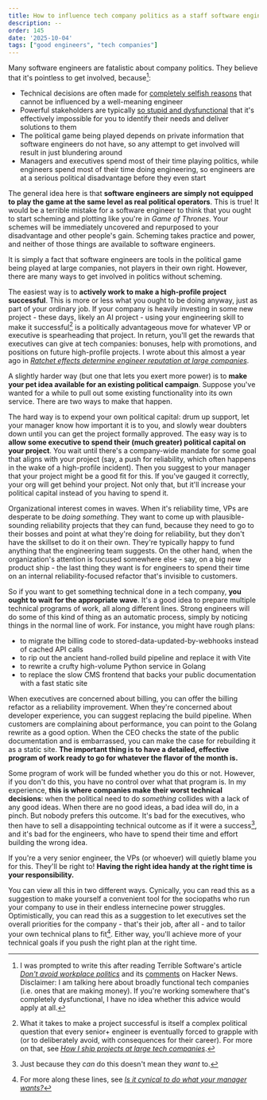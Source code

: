 ```yaml
---
title: How to influence tech company politics as a staff software engineer
description: --
order: 145
date: '2025-10-04'
tags: ["good engineers", "tech companies"]
---
```


Many software engineers are fatalistic about company politics. They believe that it's pointless to get involved, because[^1]:

- Technical decisions are often made for [completely selfish reasons](https://news.ycombinator.com/item?id=45441068) that cannot be influenced by a well-meaning engineer
- Powerful stakeholders are typically [so stupid and dysfunctional](https://news.ycombinator.com/item?id=45442587) that it's effectively impossible for you to identify their needs and deliver solutions to them
- The political game being played depends on private information that software engineers do not have, so any attempt to get involved will result in just blundering around
- Managers and executives spend most of their time playing politics, while engineers spend most of their time doing engineering, so engineers are at a serious political disadvantage before they even start

The general idea here is that **software engineers are simply not equipped to play the game at the same level as real political operators**. This is true! It would be a terrible mistake for a software engineer to think that you ought to start scheming and plotting like you're in _Game of Thrones_. Your schemes will be immediately uncovered and repurposed to your disadvantage and other people's gain. Scheming takes practice and power, and neither of those things are available to software engineers.

It is simply a fact that software engineers are tools in the political game being played at large companies, not players in their own right. However, there are many ways to get involved in politics without scheming.

The easiest way is to **actively work to make a high-profile project successful**. This is more or less what you ought to be doing anyway, just as part of your ordinary job. If your company is heavily investing in some new project - these days, likely an AI project - using your engineering skill to make it successful[^2] is a politically advantageous move for whatever VP or executive is spearheading that project. In return, you'll get the rewards that executives can give at tech companies: bonuses, help with promotions, and positions on future high-profile projects. I wrote about this almost a year ago in [_Ratchet effects determine engineer reputation at large companies_](/ratchet-effects).

A slightly harder way (but one that lets you exert more power) is to **make your pet idea available for an existing political campaign**. Suppose you've wanted for a while to pull out some existing functionality into its own service. There are two ways to make that happen.

The hard way is to expend your own political capital: drum up support, let your manager know how important it is to you, and slowly wear doubters down until you can get the project formally approved. The easy way is to **allow some executive to spend their (much greater) political capital on your project**. You wait until there's a company-wide mandate for some goal that aligns with your project (say, a push for reliability, which often happens in the wake of a high-profile incident). Then you suggest to your manager that your project might be a good fit for this. If you've gauged it correctly, your org will get behind your project. Not only that, but it'll increase your political capital instead of you having to spend it.

Organizational interest comes in waves. When it's reliability time, VPs are desperate to be _doing something_. They want to come up with plausible-sounding reliability projects that they can fund, because they need to go to their bosses and point at what they're doing for reliability, but they don't have the skillset to do it on their own. They're typically happy to fund anything that the engineering team suggests. On the other hand, when the organization's attention is focused somewhere else - say, on a big new product ship - the last thing they want is for engineers to spend their time on an internal reliability-focused refactor that's invisible to customers.

So if you want to get something technical done in a tech company, **you ought to wait for the appropriate wave**. It's a good idea to prepare multiple technical programs of work, all along different lines. Strong engineers will do some of this kind of thing as an automatic process, simply by noticing things in the normal line of work. For instance, you might have rough plans:

- to migrate the billing code to stored-data-updated-by-webhooks instead of cached API calls
- to rip out the ancient hand-rolled build pipeline and replace it with Vite
- to rewrite a crufty high-volume Python service in Golang
- to replace the slow CMS frontend that backs your public documentation with a fast static site

When executives are concerned about billing, you can offer the billing refactor as a reliability improvement. When they're concerned about developer experience, you can suggest replacing the build pipeline. When customers are complaining about performance, you can point to the Golang rewrite as a good option. When the CEO checks the state of the public documentation and is embarrassed, you can make the case for rebuilding it as a static site. **The important thing is to have a detailed, effective program of work ready to go for whatever the flavor of the month is.**

Some program of work will be funded whether you do this or not. However, if you don't do this, you have no control over what that program is. In my experience, **this is where companies make their worst technical decisions**: when the political need to do _something_ collides with a lack of any good ideas. When there are no good ideas, a bad idea will do, in a pinch. But nobody prefers this outcome. It's bad for the executives, who then have to sell a disappointing technical outcome as if it were a success[^4], and it's bad for the engineers, who have to spend their time and effort building the wrong idea.

If you're a very senior engineer, the VPs (or whoever) will quietly blame you for this. They'll be right to! **Having the right idea handy at the right time is your responsibility.**

You can view all this in two different ways. Cynically, you can read this as a suggestion to make yourself a convenient tool for the sociopaths who run your company to use in their endless internecine power struggles. Optimistically, you can read this as a suggestion to let executives set the overall priorities for the company - that's their job, after all - and to tailor your own technical plans to fit[^3]. Either way, you'll achieve more of your technical goals if you push the right plan at the right time.


[^1]: I was prompted to write this after reading Terrible Software's article [_Don't avoid workplace politics_](https://terriblesoftware.org/2025/10/01/stop-avoiding-politics/) and its [comments](https://news.ycombinator.com/item?id=45440571) on Hacker News. Disclaimer: I am talking here about broadly functional tech companies (i.e. ones that are making money). If you're working somewhere that's completely dysfunctional, I have no idea whether this advice would apply at all.

[^2]: What it takes to make a project successful is itself a complex political question that every senior+ engineer is eventually forced to grapple with (or to deliberately avoid, with consequences for their career). For more on that, see [_How I ship projects at large tech companies_](/how-to-ship).

[^3]: For more along these lines, see [_Is it cynical to do what your manager wants?_](/cynicism)

[^4]: Just because they _can_ do this doesn't mean they _want_ to.